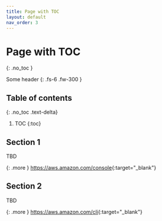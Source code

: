 ```yaml
---
title: Page with TOC
layout: default
nav_order: 3
---
```


# Page with TOC
{: .no_toc }

Some header
{: .fs-6 .fw-300 }

## Table of contents
{: .no_toc .text-delta}

1. TOC
{:toc}


## Section 1

TBD

{: .more }
<https://aws.amazon.com/console>{:target="_blank"}

## Section 2

TBD

{: .more }
<https://aws.amazon.com/cli>{:target="_blank"}
